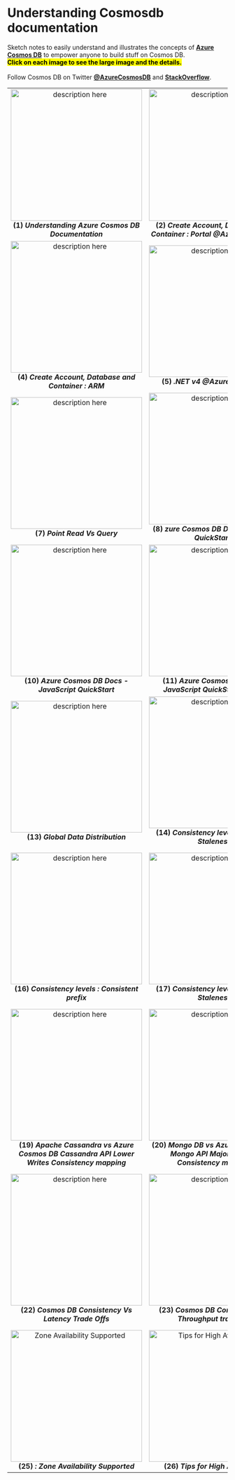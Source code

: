   <h1>Understanding Cosmosdb documentation</h1>
    <p>Sketch notes to easily understand and illustrates the concepts of <b> <a href="https://azure.microsoft.com/en-us/services/cosmos-db/">Azure Cosmos DB</a></b> to empower anyone to build stuff on Cosmos DB. <br/>
      <mark><b>Click on each image to see the large image and the details.</b></mark>
      <br/><br/> Follow Cosmos DB on Twitter <a href="https://twitter.com/AzureCosmosDB"><b>@AzureCosmosDB</b></a> and <a href="https://stackoverflow.com/questions/tagged/azure-cosmosdb"><b>StackOverflow</b></a>.</p>
    

<table>
   
   <td align="center" valign="center">
        <a href="../images/1.jpg"><img src="../thumbnails/1.jpg" width="300" alt="description here" /></a>
        <br/>
        <b>(1) <i>Understanding Azure Cosmos DB Documentation </i></b>
      </td>
 <td align="center" valign="center">
        <a href="../images/2.jpg"><img src="../thumbnails/2.jpg" width="300" alt="description here" /></a>
        <br/>
        <b>(2) <i>Create Account, Database and Container : Portal @AzureCosmosDB </i></b>
  <td align="center" valign="center">
        <a href="../images/3.jpg"><img src="../thumbnails/3.jpg" width="300" alt="description here" /></a>
        <br/>
        <b>(3) <i>Create Account, Database and Container on Portal </i></b>
      </td>
  </tr>
    
  </tr>
  <tr>
   <td align="center" valign="center">
        <a href="../images/4.jpg"><img src="../thumbnails/4.jpg" width="300" alt="description here" /></a>
        <br/>
        <b>(4) <i>Create Account, Database and Container : ARM</i></b>
      </td>
 <td align="center" valign="center">
        <a href="../images/5.jpg"><img src="../thumbnails/5.jpg" width="300" alt="description here" /></a>
        <br/>
        <b>(5) <i>.NET v4 @AzureCosmosDB </i></b>
  <td align="center" valign="center">
        <a href="../images/6.jpg"><img src="../thumbnails/6.jpg" width="300" alt="description here" /></a>
        <br/>
        <b>(6) <i>.NET V3 Stable SDK version @AzureCosmosDB</i></b>
      </td>
  </tr>
    
  </tr>
  <tr>
   <td align="center" valign="center">
        <a href="../images/7.jpg"><img src="../thumbnails/7.jpg" width="300" alt="description here" /></a>
        <br/>
        <b>(7) <i>Point Read Vs Query</i></b>
      </td>
 <td align="center" valign="center">
        <a href="../images/8.jpg"><img src="../thumbnails/8.jpg" width="300" alt="description here" /></a>
        <br/>
        <b>(8) <i>zure Cosmos DB Docs - Java v4 QuickStarts</i></b>
  <td align="center" valign="center">
        <a href="../images/9.jpg"><img src="../thumbnails/9.jpg" width="300" alt="description here" /></a>
        <br/>
        <b>(9) <i>Azure Cosmos DB Docs - Java v4 QuickStarts Contd</i></b>
      </td>
  </tr>
    <tr>
   <td align="center" valign="center">
        <a href="../images/10.jpg"><img src="../thumbnails/10.jpg" width="300" alt="description here" /></a>
        <br/>
        <b>(10) <i>Azure Cosmos DB Docs -JavaScript QuickStart</i></b>
      </td>
 <td align="center" valign="center">
        <a href="../images/11.jpg"><img src="../thumbnails/11.jpg" width="300" alt="description here" /></a>
        <br/>
        <b>(11) <i>Azure Cosmos DB Docs - JavaScript QuickStarts Contd</i></b>
  <td align="center" valign="center">
        <a href="../images/12.jpg"><img src="../thumbnails/12.jpg" width="300" alt="description here" /></a>
        <br/>
        <b>(12) <i>Scalability && Availability</i></b>
      </td>
  </tr>
     <tr>
   <td align="center" valign="center">
        <a href="../images/13.jpg"><img src="../thumbnails/13.jpg" width="300" alt="description here" /></a>
        <br/>
        <b>(13) <i>Global Data Distribution</i></b>
      </td>
 <td align="center" valign="center">
        <a href="../images/14.jpg"><img src="../thumbnails/14.jpg" width="300" alt="description here" /></a>
        <br/>
        <b>(14) <i>Consistency levels :  Bounded Staleness </i></b>
  <td align="center" valign="center">
        <a href="../images/15.jpg"><img src="../thumbnails/15.jpg" width="300" alt="description here" /></a>
        <br/>
        <b>(15) <i>Consistency levels :  Session Consistency</i></b>
      </td>
  </tr>
  <tr>
  <td align="center" valign="center">
        <a href="../images/16.jpg"><img src="../thumbnails/16.jpg" width="300" alt="description here" /></a>
        <br/>
        <b>(16) <i>Consistency levels :  Consistent prefix</i></b>
      </td>
 <td align="center" valign="center">
        <a href="../images/17.jpg"><img src="../thumbnails/17.jpg" width="300" alt="description here" /></a>
        <br/>
        <b>(17) <i>Consistency levels :  Bounded Staleness </i></b>
  <td align="center" valign="center">
        <a href="../images/18.jpg"><img src="../thumbnails/18.jpg" width="300" alt="description here" /></a>
        <br/>
        <b>(18) <i>CApache Cassandra vs Azure Cosmos DB Cassandra API Consistency mapping</i></b>
      </td>
  </tr>
   <tr>
  <td align="center" valign="center">
        <a href="../images/19.jpg"><img src="../thumbnails/19.jpg" width="300" alt="description here" /></a>
        <br/>
        <b>(19) <i>Apache Cassandra vs Azure Cosmos DB Cassandra API Lower Writes Consistency mapping</i></b>
      </td>
 <td align="center" valign="center">
        <a href="../images/20.jpg"><img src="../thumbnails/20.jpg" width="300" alt="description here" /></a>
        <br/>
        <b>(20) <i>Mongo DB vs Azure Cosmos DB Mongo API Majority Write Consistency mapping </i></b>
  <td align="center" valign="center">
        <a href="../images/21.jpg"><img src="../thumbnails/21.jpg" width="300" alt="description here" /></a>
        <br/>
        <b>(21) <i>Mongo DB vs Azure Cosmos DB Mongo API Minority Write Consistency mapping</i></b>
      </td>
  </tr>
   <tr>
  <td align="center" valign="center">
        <a href="../images/22.jpg"><img src="../thumbnails/22.jpg" width="300" alt="description here" /></a>
        <br/>
        <b>(22) <i>Cosmos DB Consistency Vs Latency Trade Offs</i></b>
      </td>
 <td align="center" valign="center">
        <a href="../images/23.jpg"><img src="../thumbnails/23.jpg" width="300" alt="description here" /></a>
        <br/>
        <b>(23) <i>Cosmos DB Consistency Vs Throughput tradeoffs </i></b>
  <td align="center" valign="center">
        <a href="../images/24.jpg"><img src="../thumbnails/24.jpg" width="300" alt="description here" /></a>
        <br/>
        <b>(24) <i>Cosmos DB Documentation : Consistency Levels & Data Durability trade Offs</i></b>
      </td>
  </tr>
     <tr>
  <td align="center" valign="center">
        <a href="../images/25.jpg"><img src="../thumbnails/25.jpg" width="300" alt="Zone Availability Supported" /></a>
        <br/>
        <b>(25) <i> : Zone Availability Supported </i></b>
      </td>
 <td align="center" valign="center">
        <a href="../images/26.jpg"><img src="../thumbnails/26.jpg" width="300" alt="Tips for High Availability" /></a>
        <br/>
        <b>(26) <i>Tips for High Availability </i></b>
   
  </tr>
 </table>